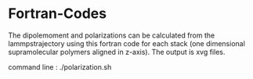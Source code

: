 # Fortran-Codes
The dipolemoment and polarizations can be calculated from the lammpstrajectory using this fortran code for each stack (one dimensional supramolecular polymers aligned in z-axis). The output is xvg files. 

command line : ./polarization.sh


